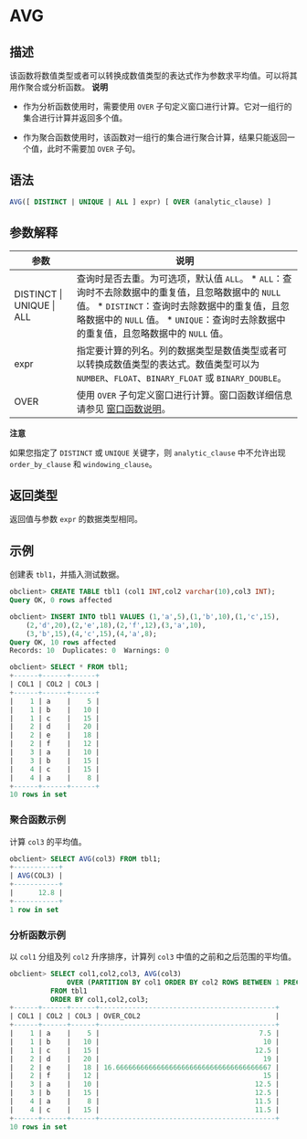 AVG 
========================



描述 
-----------------------

该函数将数值类型或者可以转换成数值类型的表达式作为参数求平均值。可以将其用作聚合或分析函数。
**说明**



* 作为分析函数使用时，需要使用 `OVER` 子句定义窗口进行计算。它对一组行的集合进行计算并返回多个值。

  

* 作为聚合函数使用时，该函数对一组行的集合进行聚合计算，结果只能返回一个值，此时不需要加 `OVER` 子句。

  




语法 
-----------------------

```sql
AVG([ DISTINCT | UNIQUE | ALL ] expr) [ OVER (analytic_clause) ]
```



参数解释 
-------------------------



|            参数             |                                                                                                                                                说明                                                                                                                                                |
|---------------------------|--------------------------------------------------------------------------------------------------------------------------------------------------------------------------------------------------------------------------------------------------------------------------------------------------|
| DISTINCT \| UNIQUE \| ALL | 查询时是否去重。为可选项，默认值 `ALL`。 * `ALL`：查询时不去除数据中的重复值，且忽略数据中的 `NULL` 值。   * `DISTINCT`：查询时去除数据中的重复值，且忽略数据中的 `NULL` 值。   * `UNIQUE`：查询时去除数据中的重复值，且忽略数据中的 `NULL` 值。    |
| expr                      | 指定要计算的列名。列的数据类型是数值类型或者可以转换成数值类型的表达式。数值类型可以为 `NUMBER`、`FLOAT`、`BINARY_FLOAT` 或 `BINARY_DOUBLE`。                                                                                                                                                                                                   |
| OVER                      | 使用 `OVER` 子句定义窗口进行计算。窗口函数详细信息请参见 [窗口函数说明](/zh-CN/11.sql-reference-oracle-mode/5.functions-2/4.analysis-functions-2/1.window-function-description.md)。                                                                                                                                                                                                          |


**注意**



如果您指定了 `DISTINCT` 或 `UNIQUE` 关键字，则 `analytic_clause` 中不允许出现 `order_by_clause` 和 `windowing_clause`。

返回类型 
-------------------------

返回值与参数 `expr` 的数据类型相同。

示例 
-----------------------

创建表 `tbl1`，并插入测试数据。

```sql
obclient> CREATE TABLE tbl1 (col1 INT,col2 varchar(10),col3 INT);
Query OK, 0 rows affected

obclient> INSERT INTO tbl1 VALUES (1,'a',5),(1,'b',10),(1,'c',15),
    (2,'d',20),(2,'e',18),(2,'f',12),(3,'a',10),
    (3,'b',15),(4,'c',15),(4,'a',8);
Query OK, 10 rows affected
Records: 10  Duplicates: 0  Warnings: 0

obclient> SELECT * FROM tbl1;
+------+------+------+
| COL1 | COL2 | COL3 |
+------+------+------+
|    1 | a    |    5 |
|    1 | b    |   10 |
|    1 | c    |   15 |
|    2 | d    |   20 |
|    2 | e    |   18 |
|    2 | f    |   12 |
|    3 | a    |   10 |
|    3 | b    |   15 |
|    4 | c    |   15 |
|    4 | a    |    8 |
+------+------+------+
10 rows in set
```



### 聚合函数示例 

计算 `col3` 的平均值。

```sql
obclient> SELECT AVG(col3) FROM tbl1;
+-----------+
| AVG(COL3) |
+-----------+
|      12.8 |
+-----------+
1 row in set
```



### 分析函数示例 

以 `col1` 分组及列 `col2` 升序排序，计算列 `col3` 中值的之前和之后范围的平均值。

```sql
obclient> SELECT col1,col2,col3, AVG(col3) 
              OVER (PARTITION BY col1 ORDER BY col2 ROWS BETWEEN 1 PRECEDING AND 1 FOLLOWING) AS over_col2
          FROM tbl1 
          ORDER BY col1,col2,col3;
+------+------+------+-------------------------------------------+
| COL1 | COL2 | COL3 | OVER_COL2                                 |
+------+------+------+-------------------------------------------+
|    1 | a    |    5 |                                       7.5 |
|    1 | b    |   10 |                                        10 |
|    1 | c    |   15 |                                      12.5 |
|    2 | d    |   20 |                                        19 |
|    2 | e    |   18 | 16.66666666666666666666666666666666666667 |
|    2 | f    |   12 |                                        15 |
|    3 | a    |   10 |                                      12.5 |
|    3 | b    |   15 |                                      12.5 |
|    4 | a    |    8 |                                      11.5 |
|    4 | c    |   15 |                                      11.5 |
+------+------+------+-------------------------------------------+
10 rows in set
```


